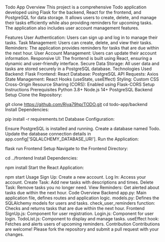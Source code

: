 Todo App
Overview
This project is a comprehensive Todo application developed using Flask for the backend, React for the frontend, and PostgreSQL for data storage. It allows users to create, delete, and manage their tasks efficiently while also providing reminders for upcoming tasks. The application also includes user account management features.

Features
User Authentication: Users can sign up and log in to manage their tasks.
Task Management: Users can create, delete, and view their tasks.
Reminders: The application provides reminders for tasks that are due within the next hour.
User Account Management: Users can update their account information.
Responsive UI: The frontend is built using React, ensuring a dynamic and user-friendly interface.
Secure Data Storage: All user data and tasks are stored securely in a PostgreSQL database.
Technologies Used
Backend: Flask
Frontend: React
Database: PostgreSQL
API Requests: Axios
State Management: React Hooks (useState, useEffect)
Styling: Custom CSS
Cross-Origin Resource Sharing (CORS): Enabled using Flask-CORS
Setup Instructions
Prerequisites
Python 3.8+
Node.js 14+
PostgreSQL
Backend Setup
Clone the Repository:


git clone https://github.com/Riya79hp/TODO.git
cd todo-app/backend
Install Dependencies:

pip install -r requirements.txt
Database Configuration:

Ensure PostgreSQL is installed and running.
Create a database named Todo.
Update the database connection details in app.config['SQLALCHEMY_DATABASE_URI'].
Run the Application:


flask run
Frontend Setup
Navigate to the Frontend Directory:


cd ../frontend
Install Dependencies:


npm install
Start the React Application:


npm start
Usage
Sign Up: Create a new account.
Log In: Access your account.
Create Task: Add new tasks with descriptions and times.
Delete Task: Remove tasks you no longer need.
View Reminders: Get alerted about tasks due within the next hour.
Code Overview
Backend
app.py: Main application file, defines routes and application logic.
models.py: Defines the SQLAlchemy models for users and tasks.
check_user_reminders function: Checks and returns tasks that are due within the next hour.
Frontend
SignUp.js: Component for user registration.
Login.js: Component for user login.
TodoList.js: Component to display and manage tasks.
useEffect hook: Fetches and alerts users of upcoming reminders.
Contribution
Contributions are welcome! Please fork the repository and submit a pull request with your changes.
